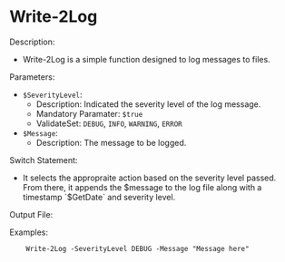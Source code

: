 # Write-2Log
 Description:
 * Write-2Log is a simple function designed to log messages to files.

Parameters:
* `$SeverityLevel`:
    * Description: Indicated the severity level of the log message.
    * Mandatory Paramater: `$true`
    * ValidateSet: `DEBUG`, `INFO`, `WARNING`, `ERROR`
* `$Message`:
    * Description: The message to be logged.

Switch Statement:
* It selects the appropraite action based on the severity level passed. From there, it appends the $message to the log file along with a timestamp `$GetDate` and severity level.

Output File:

Examples:
```
    Write-2Log -SeverityLevel DEBUG -Message "Message here"
```
